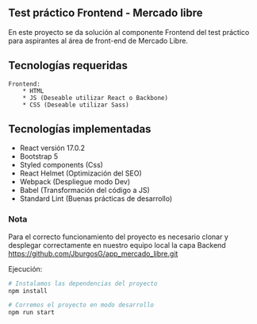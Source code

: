 ## Test práctico Frontend - Mercado libre

En este proyecto se da solución al componente Frontend del test práctico para aspirantes al área de front-end de Mercado Libre.

## Tecnologías requeridas

    Frontend:
        * HTML
        * JS (Deseable utilizar React o Backbone)
        * CSS (Deseable utilizar Sass)

## Tecnologías implementadas

* React versión 17.0.2
* Bootstrap 5
* Styled components (Css)
* React Helmet (Optimización del SEO)
* Webpack (Despliegue modo Dev)
* Babel (Transformación del código a JS)
* Standard Lint (Buenas prácticas de desarrollo)

### Nota

Para el correcto funcionamiento del proyecto es necesario clonar y desplegar correctamente en nuestro equipo local la capa Backend https://github.com/JburgosG/app_mercado_libre.git

Ejecución:

```bash
# Instalamos las dependencias del proyecto
npm install

# Corremos el proyecto en modo desarrollo
npm run start
